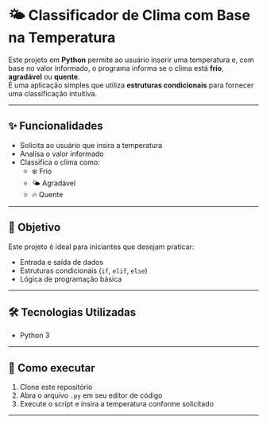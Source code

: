 # 🌤️ Classificador de Clima com Base na Temperatura

Este projeto em **Python** permite ao usuário inserir uma temperatura e, com base no valor informado, o programa informa se o clima está **frio**, **agradável** ou **quente**.  
É uma aplicação simples que utiliza **estruturas condicionais** para fornecer uma classificação intuitiva.

---

## ✨ Funcionalidades

- Solicita ao usuário que insira a temperatura  
- Analisa o valor informado  
- Classifica o clima como:
  - ❄️ Frio  
  - 🌤️ Agradável  
  - 🔥 Quente

---

## 🎯 Objetivo

Este projeto é ideal para iniciantes que desejam praticar:

- Entrada e saída de dados  
- Estruturas condicionais (`if`, `elif`, `else`)  
- Lógica de programação básica  

---

## 🛠 Tecnologias Utilizadas

- Python 3

---

## 🚀 Como executar

1. Clone este repositório  
2. Abra o arquivo `.py` em seu editor de código  
3. Execute o script e insira a temperatura conforme solicitado

---
